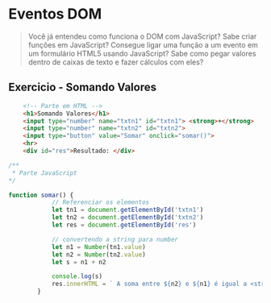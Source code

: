 # Eventos DOM

> Você já entendeu como funciona o DOM com JavaScript? Sabe criar funções em JavaScript? Consegue ligar uma função a um evento em um formulário HTML5 usando JavaScript? Sabe como pegar valores dentro de caixas de texto e fazer cálculos com eles?

## Exercicio - Somando Valores

~~~html
    <!-- Parte em HTML -->
    <h1>Somando Valores</h1>
    <input type="number" name="txtn1" id="txtn1"> <strong>+</strong>
    <input type="number" name="txtn2" id="txtn2">
    <input type="button" value="Somar" onclick="somar()">
    <hr>
    <div id="res">Resultado: </div>
~~~

~~~javascript
/** 
 * Parte JavaScript
*/

function somar() {
            // Referenciar os elementos
            let tn1 = document.getElementById('txtn1')
            let tn2 = document.getElementById('txtn2')
            let res = document.getElementById('res')

            // convertendo a string para number
            let n1 = Number(tn1.value)
            let n2 = Number(tn2.value)
            let s = n1 + n2

            console.log(s)
            res.innerHTML = ` A soma entre ${n2} e ${n1} é igual a <strong>${s}</strong>`
        }
~~~
